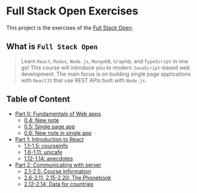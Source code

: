 # Full Stack Open Exercises

This project is the exercises of the [Full Stack Open](https://fullstackopen.com/).

## What is `Full Stack Open`

> Learn `React`, `Redux`, `Node.js`, `MongoDB`, `GraphQL` and `TypeScript` in one go! This course will introduce you to modern `JavaScript`-based web development. The main focus is on building single page applications with `ReactJS` that use REST APIs built with `Node.js`.

## Table of Content

- [Part 0: Fundamentals of Web apps](./part0)
  - [0.4: New note](part0/0.4.md)
  - [0.5: Single page app](part0/0.5.md)
  - [0.6: New note in single app](part0/0.6.md)
- [Part 1: Introduction to React](./part1)
  - [1.1-1.5: courseinfo](part1/courseinfo)
  - [1.6-1.11: unicafe](part1/unicafe)
  - [1.12-1.14: anecdotes](part1/anecdotes)
- [Part 2: Communicating with server](./part2)
  - [2.1-2.5: Course information](part2/courseinfo)
  - [2.6-2.11, 2.15-2.20: The Phonebook](part2/phonebook)
  - [2.12-2.14: Data for countries](part2/countries)
